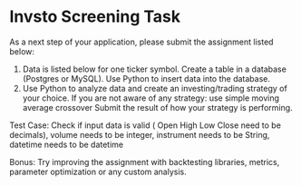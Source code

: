 # Invsto Screening Task
As a next step of your application, please submit the assignment listed below:

 

1. Data is listed below for one ticker symbol. Create a table in a database (Postgres or MySQL). Use Python to insert data into the database.
2. Use Python to analyze data and create an investing/trading strategy of your choice. If you are not aware of any strategy: use simple moving average crossover
Submit the result of how your strategy is performing.

 

 

Test Case:
Check if input data is valid ( Open High Low Close need to be decimals), volume needs to be integer, instrument needs to be String, datetime needs to be datetime

Bonus: Try improving the assignment with backtesting libraries, metrics, parameter optimization or any custom analysis.
